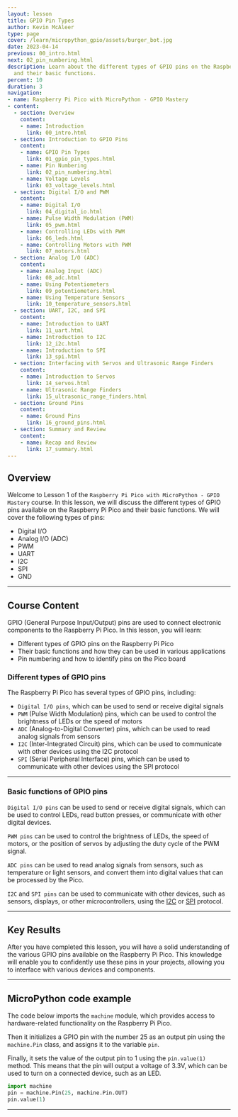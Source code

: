 ```yaml
---
layout: lesson
title: GPIO Pin Types
author: Kevin McAleer
type: page
cover: /learn/micropython_gpio/assets/burger_bot.jpg
date: 2023-04-14
previous: 00_intro.html
next: 02_pin_numbering.html
description: Learn about the different types of GPIO pins on the Raspberry Pi Pico
  and their basic functions.
percent: 10
duration: 3
navigation:
- name: Raspberry Pi Pico with MicroPython - GPIO Mastery
- content:
  - section: Overview
    content:
    - name: Introduction
      link: 00_intro.html
  - section: Introduction to GPIO Pins
    content:
    - name: GPIO Pin Types
      link: 01_gpio_pin_types.html
    - name: Pin Numbering
      link: 02_pin_numbering.html
    - name: Voltage Levels
      link: 03_voltage_levels.html
  - section: Digital I/O and PWM
    content:
    - name: Digital I/O
      link: 04_digital_io.html
    - name: Pulse Width Modulation (PWM)
      link: 05_pwm.html
    - name: Controlling LEDs with PWM
      link: 06_leds.html
    - name: Controlling Motors with PWM
      link: 07_motors.html
  - section: Analog I/O (ADC)
    content:
    - name: Analog Input (ADC)
      link: 08_adc.html
    - name: Using Potentiometers
      link: 09_potentiometers.html
    - name: Using Temperature Sensors
      link: 10_temperature_sensors.html
  - section: UART, I2C, and SPI
    content:
    - name: Introduction to UART
      link: 11_uart.html
    - name: Introduction to I2C
      link: 12_i2c.html
    - name: Introduction to SPI
      link: 13_spi.html
  - section: Interfacing with Servos and Ultrasonic Range Finders
    content:
    - name: Introduction to Servos
      link: 14_servos.html
    - name: Ultrasonic Range Finders
      link: 15_ultrasonic_range_finders.html
  - section: Ground Pins
    content:
    - name: Ground Pins
      link: 16_ground_pins.html
  - section: Summary and Review
    content:
    - name: Recap and Review
      link: 17_summary.html
---
```



## Overview

Welcome to Lesson 1 of the `Raspberry Pi Pico with MicroPython - GPIO Mastery` course. In this lesson, we will discuss the different types of GPIO pins available on the Raspberry Pi Pico and their basic functions. We will cover the following types of pins:

- Digital I/O
- Analog I/O (ADC)
- PWM
- UART
- I2C
- SPI
- GND

---

## Course Content

GPIO (General Purpose Input/Output) pins are used to connect electronic components to the Raspberry Pi Pico. In this lesson, you will learn:

- Different types of GPIO pins on the Raspberry Pi Pico
- Their basic functions and how they can be used in various applications
- Pin numbering and how to identify pins on the Pico board

### Different types of GPIO pins

The Raspberry Pi Pico has several types of GPIO pins, including:

- `Digital I/O pins`, which can be used to send or receive digital signals
- `PWM` (Pulse Width Modulation) pins, which can be used to control the brightness of LEDs or the speed of motors
- `ADC` (Analog-to-Digital Converter) pins, which can be used to read analog signals from sensors
- `I2C` (Inter-Integrated Circuit) pins, which can be used to communicate with other devices using the I2C protocol
- `SPI` (Serial Peripheral Interface) pins, which can be used to communicate with other devices using the SPI protocol

---

### Basic functions of GPIO pins

`Digital I/O pins` can be used to send or receive digital signals, which can be used to control LEDs, read button presses, or communicate with other digital devices.

`PWM pins` can be used to control the brightness of LEDs, the speed of motors, or the position of servos by adjusting the duty cycle of the PWM signal.

`ADC pins` can be used to read analog signals from sensors, such as temperature or light sensors, and convert them into digital values that can be processed by the Pico.

`I2C` and `SPI pins` can be used to communicate with other devices, such as sensors, displays, or other microcontrollers, using the [I2C](/resources/glossary#i2c) or [SPI](/resources/glossary#spi) protocol.

---

## Key Results

After you have completed this lesson, you will have a solid understanding of the various GPIO pins available on the Raspberry Pi Pico. This knowledge will enable you to confidently use these pins in your projects, allowing you to interface with various devices and components.

---

## MicroPython code example

The code below imports the `machine` module, which provides access to hardware-related functionality on the Raspberry Pi Pico.

Then it initializes a GPIO pin with the number 25 as an output pin using the `machine.Pin` class, and assigns it to the variable `pin`.

Finally, it sets the value of the output pin to 1 using the `pin.value(1)` method. This means that the pin will output a voltage of 3.3V, which can be used to turn on a connected device, such as an LED.

```python
import machine
pin = machine.Pin(25, machine.Pin.OUT)
pin.value(1)
```

---
